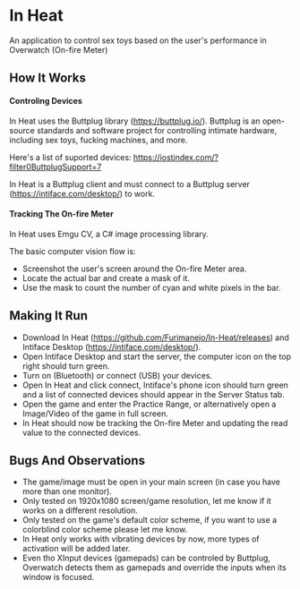 # In Heat
An application to control sex toys based on the user's performance in Overwatch (On-fire Meter)

## How It Works

#### Controling Devices
In Heat uses the Buttplug library (https://buttplug.io/). Buttplug is an open-source standards and software project for controlling intimate hardware, including sex toys, fucking machines, and more.

Here's a list of suported devices: https://iostindex.com/?filter0ButtplugSupport=7

In Heat is a Buttplug client and must connect to a Buttplug server (https://intiface.com/desktop/) to work.

#### Tracking The On-fire Meter

In Heat uses Emgu CV, a C# image processing library.

The basic computer vision flow is: 
- Screenshot the user's screen around the On-fire Meter area.
- Locate the actual bar and create a mask of it.
- Use the mask to count the number of cyan and white pixels in the bar.

## Making It Run

- Download In Heat (https://github.com/Furimanejo/In-Heat/releases) and Intiface Desktop (https://intiface.com/desktop/).
- Open Intiface Desktop and start the server, the computer icon on the top right should turn green.
- Turn on (Bluetooth) or connect (USB) your devices.
- Open In Heat and click connect, Intiface's phone icon should turn green and a list of connected devices should appear in the Server Status tab.
- Open the game and enter the Practice Range, or alternatively open a Image/Video of the game in full screen.
- In Heat should now be tracking the On-fire Meter and updating the read value to the connected devices.

## Bugs And Observations

- The game/image must be open in your main screen (in case you have more than one monitor).
- Only tested on 1920x1080 screen/game resolution, let me know if it works on a different resolution.
- Only tested on the game's default color scheme, if you want to use a colorblind color scheme please let me know.
- In Heat only works with vibrating devices by now, more types of activation will be added later.
- Even tho XInput devices (gamepads) can be controled by Buttplug, Overwatch detects them as gamepads and override the inputs when its window is focused.
